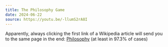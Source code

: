 ```yaml
---
title: The Philosophy Game
date: 2024-06-22
source: https://youtu.be/-llumS2rA8I
---
```


Apparently, always clicking the first link of a Wikipedia article will send you to the same page in the end: [Philosophy](https://en.wikipedia.org/wiki/Philosophy) (at least in 97.3% of cases)
